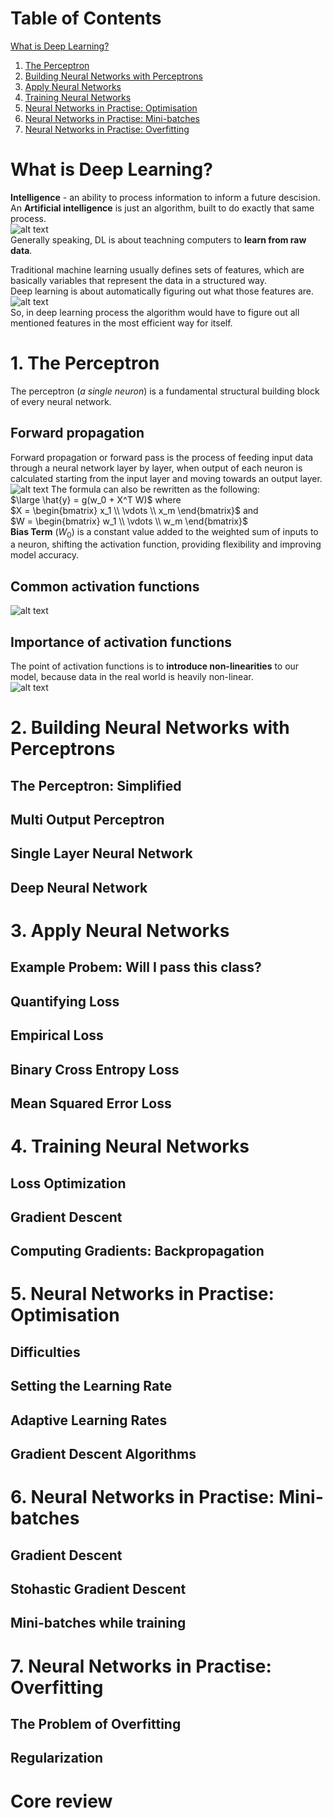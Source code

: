 # Table of Contents
   [What is Deep Learning?](#what-is-deep-learning)
1. [The Perceptron](#1-the-perceptron)
2. [Building Neural Networks with Perceptrons](#2-building-neural-networks-with-perceptrons)
3. [Apply Neural Networks](#3-apply-neural-networks)
4. [Training Neural Networks](#4-training-neural-networks)
5. [Neural Networks in Practise: Optimisation](#5-neural-networks-in-practise-optimisation)
6. [Neural Networks in Practise: Mini-batches](#6-neural-networks-in-practise-mini-batches)
7. [Neural Networks in Practise: Overfitting](#7-neural-networks-in-practise-overfitting)



# What is Deep Learning?
**Intelligence** - an ability to process information to inform a future descision. <br>
An **Artificial intelligence** is just an algorithm, built to do exactly that same process. <br>
![alt text](./img/1.png) <br>
Generally speaking, DL is about teachning computers to **learn from raw data**.

Traditional machine learning usually defines sets of features, which are basically variables that represent the data in a structured way. <br>
Deep learning is about automatically figuring out what those features are. <br>
![alt text](./img/2.png) <br>
So, in deep learning process the algorithm would have to figure out all mentioned features in the most efficient way for itself.

# 1. The Perceptron
The perceptron (*a single neuron*) is a fundamental structural building block of every neural network.
## Forward propagation
Forward propagation or forward pass is the process of feeding input data through a neural network layer by layer, when output of each neuron is calculated starting from the input layer and moving towards an output layer. <br>
![alt text](./img/3.png)
The formula can also be rewritten as the following: <br>
$\large \hat{y} = g(w_0 + X^T W)$ where  
$X = \begin{bmatrix} x_1 \\ \vdots \\ x_m \end{bmatrix}$ and  
$W = \begin{bmatrix} w_1 \\ \vdots \\ w_m \end{bmatrix}$ <br>
**Bias Term** ($W_0$) is a constant value added to the weighted sum of inputs to a neuron, shifting the activation function, providing flexibility and improving model accuracy.  

## Common activation functions
![alt text](./img/4.png)
## Importance of activation functions
The point of activation functions is to **introduce non-linearities** to our model, because data in the real world is heavily non-linear. <br>
![alt text](./img/5.png)

# 2. Building Neural Networks with Perceptrons
## The Perceptron: Simplified
## Multi Output Perceptron
## Single Layer Neural Network
## Deep Neural Network

# 3. Apply Neural Networks
## Example Probem: Will I pass this class?
## Quantifying Loss
## Empirical Loss
## Binary Cross Entropy Loss
## Mean Squared Error Loss

# 4. Training Neural Networks
## Loss Optimization
## Gradient Descent
## Computing Gradients: Backpropagation

# 5. Neural Networks in Practise: Optimisation
## Difficulties
## Setting the Learning Rate
## Adaptive Learning Rates
## Gradient Descent Algorithms

# 6. Neural Networks in Practise: Mini-batches
## Gradient Descent
## Stohastic Gradient Descent
## Mini-batches while training

# 7. Neural Networks in Practise: Overfitting
## The Problem of Overfitting
## Regularization

# Core review 